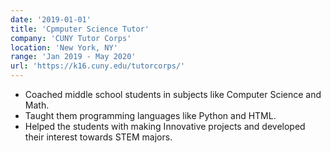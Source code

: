 ```yaml
---
date: '2019-01-01'
title: 'Cpmputer Science Tutor'
company: 'CUNY Tutor Corps'
location: 'New York, NY'
range: 'Jan 2019 - May 2020'
url: 'https://k16.cuny.edu/tutorcorps/'
---
```


- Coached middle school students in subjects like Computer Science and Math.
- Taught them programming languages like Python and HTML.
- Helped the students with making Innovative projects and developed their interest towards STEM majors.
